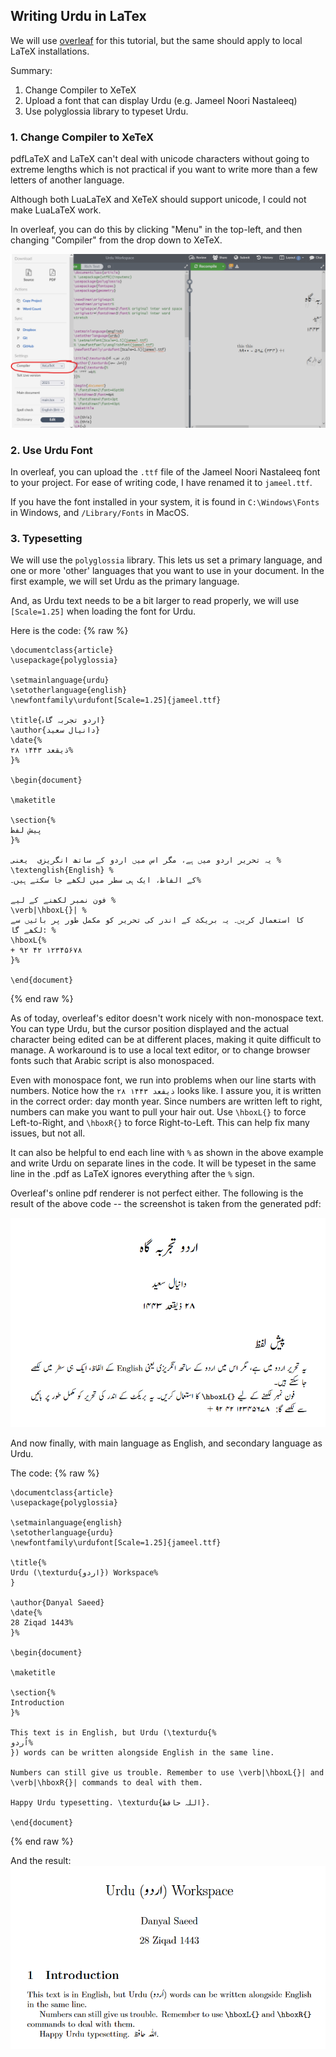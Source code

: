 ## Writing Urdu in LaTex

We will use [overleaf](https://www.overleaf.com) for this tutorial, but the same should apply to local LaTeX installations.

Summary:
1. Change Compiler to XeTeX
2. Upload a font that can display Urdu (e.g. Jameel Noori Nastaleeq)
3. Use polyglossia library to typeset Urdu.

### 1. Change Compiler to XeTeX

pdfLaTeX and LaTeX can't deal with unicode characters without going to extreme lengths which is not practical if you want to write more than a few letters of another language.

Although both LuaLaTeX and XeTeX should support unicode, I could not make LuaLaTeX work.

In overleaf, you can do this by clicking "Menu" in the top-left, and then changing "Compiler" from the drop down to XeTeX.

![Change Compiler to XeTeX](img/latex_tut/1-compiler.png)


### 2. Use Urdu Font

In overleaf, you can upload the `.ttf` file of the Jameel Noori Nastaleeq font to your project. For ease of writing code, I have renamed it to `jameel.ttf`.

If you have the font installed in your system, it is found in `C:\Windows\Fonts` in Windows, and `/Library/Fonts` in MacOS.

### 3. Typesetting

We will use the `polyglossia` library. This lets us set a primary language, and one or more 'other' languages that you want to use in your document. In the first example, we will set Urdu as the primary language.

And, as Urdu text needs to be a bit larger to read properly, we will use `[Scale=1.25]` when loading the font for Urdu.

Here is the code:
{% raw %}
```
\documentclass{article}
\usepackage{polyglossia}

\setmainlanguage{urdu}
\setotherlanguage{english}
\newfontfamily\urdufont[Scale=1.25]{jameel.ttf}

\title{اردو تجربہ گاہ}
\author{دانیال سعید}
\date{%
۲۸ ذیقعد ۱۴۴۳%
}%

\begin{document}

\maketitle

\section{%
پیش لفظ
}%

یہ تحریر اردو میں ہے، مگر اس میں اردو کے ساتھ انگریزی  یعنی %
\textenglish{English} %
کے الفاظ، ایک ہی سطر میں لکھے جا سکتے ہیں۔%

فون نمبر لکھنے کے لیے %
\verb|\hboxL{}| %
کا استعمال کریں۔ یہ بریکٹ کے اندر کی تحریر کو مکمل طور پر بائیں سے لکھے گا: %
\hboxL{%
+ ۹۲ ۴۲ ۱۲۳۴۵۶۷۸
}%

\end{document}

```
{% end raw %}

As of today, overleaf's editor doesn't work nicely with non-monospace text. You can type Urdu, but the cursor position displayed and the actual character being edited can be at different places, making it quite difficult to manage. A workaround is to use a local text editor, or to change browser fonts such that Arabic script is also monospaced.

Even with monospace font, we run into problems when our line starts with numbers. Notice how the `۲۸ ذیقعد ۱۴۴۳` looks like. I assure you, it is written in the correct order: day month year. Since numbers are written left to right, numbers can make you want to pull your hair out. Use `\hboxL{}` to force Left-to-Right, and `\hboxR{}` to force Right-to-Left. This can help fix many issues, but not all.

It can also be helpful to end each line with `%` as shown in the above example and write Urdu on separate lines in the code. It will be typeset in the same line in the .pdf as LaTeX ignores everything after the `%` sign.

Overleaf's online pdf renderer is not perfect either. The following is the result of the above code -- the screenshot is taken from the generated pdf:

![Result with main language set as Urdu](img/latex_tut/2-result_urdu.png)

And now finally, with main language as English, and secondary language as Urdu.

The code:
{% raw %}
```
\documentclass{article}
\usepackage{polyglossia}

\setmainlanguage{english}
\setotherlanguage{urdu}
\newfontfamily\urdufont[Scale=1.25]{jameel.ttf}

\title{%
Urdu (\texturdu{اردو}) Workspace%
}

\author{Danyal Saeed}
\date{%
28 Ziqad 1443%
}%

\begin{document}

\maketitle

\section{%
Introduction
}%

This text is in English, but Urdu (\texturdu{%
اُردو%
}) words can be written alongside English in the same line.

Numbers can still give us trouble. Remember to use \verb|\hboxL{}| and \verb|\hboxR{}| commands to deal with them.

Happy Urdu typesetting. \texturdu{اللہ حافظ}.

\end{document}
```
{% end raw %}

And the result:
![Result with main language set as English](img/latex_tut/2-result_english.png)
